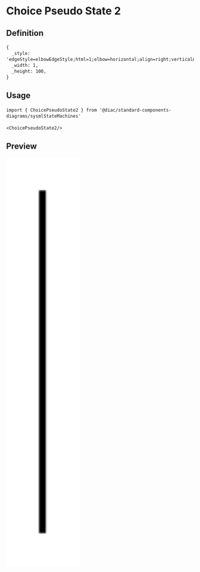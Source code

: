 # Choice Pseudo State 2

## Definition

```
{
  _style: 'edgeStyle=elbowEdgeStyle;html=1;elbow=horizontal;align=right;verticalAlign=bottom;rounded=0;labelBackgroundColor=none;endArrow=open;endSize=12;',
  _width: 1,
  _height: 100,
}
```

## Usage

```
import { ChoicePseudoState2 } from '@diac/standard-components-diagrams/sysmlStateMachines'

<ChoicePseudoState2/>
```

## Preview

<img src="./choice-pseudo-state-2.png" width="200"/>
